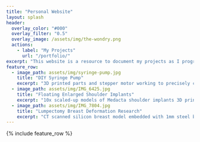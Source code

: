 ```yaml
---
title: "Personal Website"
layout: splash
header:
  overlay_color: "#000"
  overlay_filter: "0.5"
  overlay_image: /assets/img/the-wondry.png
  actions:
    - label: "My Projects"
      url: "/portfolio/"
excerpt: "This website is a resource to document my projects as I progress through my biomedical engineering degree and enter my future career."
feature_row:
  - image_path: assets/img/syringe-pump.jpg
    title: "DIY Syringe Pump"
    excerpt: "3D printed parts and stepper motor working to precisely control fluid delivery out of a syringe."
  - image_path: assets/img/IMG_6425.jpg
    title: "Floating Enlarged Shoulder Implants"
    excerpt: "10x scaled-up models of Medacta shoulder implants 3D printed to magnetically float in a display for trade shows."
  - image_path: assets/img/IMG_7804.jpg
    title: "Lumpectomy Breast Deformation Research"
    excerpt: "CT scanned silicon breast model embedded with 1mm steel beads held in retraction for measuring deformation."
---
```


{% include feature_row %}

